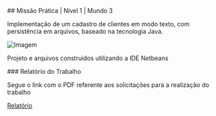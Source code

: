 ## Missão Prática | Nível 1 | Mundo 3

Implementação de um cadastro de clientes em modo texto, com persistência em
arquivos, baseado na tecnologia Java.

![Imagem](https://imagensfree.com.br/wp-content/uploads/2019/12/logotipo-estacio-horizontal-com-sombra.jpg)

Projeto e arquivos construidos utilizando a IDE Netbeans

### Relatório do Trabalho

Segue o link com o PDF referente aos solicitações para a realização do trabalho

[Relatório](https://github.com/juliomarquesjr/missao_pratica_1_mundo3_estacio_cadastroPOO/blob/main/Relatório%20Missão%20Pratica%201.pdfhttps://github.com/juliomarquesjr/missao_pratica_1_mundo3_estacio_cadastroPOO/blob/main/Relatório%20Missão%20Pratica%201.pdf)
